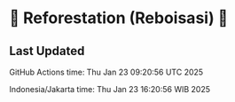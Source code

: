 
# 🌳 Reforestation (Reboisasi) 🌲

## Last Updated

GitHub Actions time: Thu Jan 23 09:20:56 UTC 2025

Indonesia/Jakarta time: Thu Jan 23 16:20:56 WIB 2025
